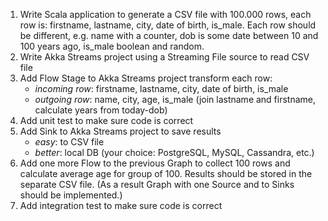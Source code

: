 1. Write Scala application to generate a CSV file with 100.000 rows, each row is: firstname, lastname, city, date of birth, is_male.
Each row should be different, e.g. name with a counter, dob is some date between 10 and 100 years ago, is_male boolean and random.
2. Write Akka Streams project using a Streaming File source to read CSV file
3. Add Flow Stage to Akka Streams project transform each row:
    * _incoming row_: firstname, lastname, city, date of birth, is_male
    * _outgoing row_: name, city, age, is_male (join lastname and firstname, calculate years from today-dob)
4. Add unit test to make sure code is correct
5. Add Sink to Akka Streams project to save results
     * _easy_: to CSV file
     * _better_: local DB (your choice: PostgreSQL, MySQL, Cassandra, etc.)
6. Add one more Flow to the previous Graph to collect 100 rows and calculate average age for group of 100.
Results should be stored in the separate CSV file.
(As a result Graph with one Source and to Sinks should be implemented.)
7. Add integration test to make sure code is correct
